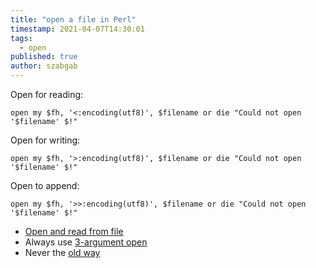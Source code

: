 ```yaml
---
title: "open a file in Perl"
timestamp: 2021-04-07T14:30:01
tags:
  - open
published: true
author: szabgab
---
```



Open for reading:

```
open my $fh, '<:encoding(utf8)', $filename or die "Could not open '$filename' $!"
```


Open for writing:

```
open my $fh, '>:encoding(utf8)', $filename or die "Could not open '$filename' $!"
```

Open to append:

```
open my $fh, '>>:encoding(utf8)', $filename or die "Could not open '$filename' $!"
```


* [Open and read from file](/open-and-read-from-files)
* Always use [3-argument open](/always-use-3-argument-open)
* Never the [old way](/open-files-in-the-old-way)
</ol>

